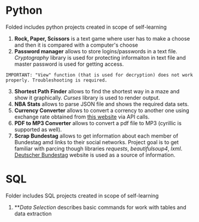 # Python

Folded includes python projects created in scope of self-learning
1. **Rock, Paper, Scissors** is a text game where user has to make a choose and then it is compared with a computer's choose
2. **Password manager** allows to store logins/passwords in a text file. *Cryptography* library is used for protecting informaiton in text file and master password is used for getting access.

`IMPORTANT: "View" function (that is used for decryption) does not work properly. Troubleshooting is required.`

3. **Shortest Path Finder** allows to find the shortest way in a maze and show it graphically. *Curses* library is used to render output. 
4. **NBA Stats** allows to parse JSON file and shows the required data sets.
5. **Currency Converter** allows to convert a corrency to another one using exchange rate obtained from [this website](free.currencyconverterapi.com) via API calls.
6. **PDF to MP3 Converter** allows to convert a pdf file to MP3 (cyrillic is supported as well).
7. **Scrap Bundestag** allows to get information about each member of Bundestag amd links to their social networks. Project goal is to get familiar with parcing though libraries *requests*, *beautifulsoup4*, *lxml*. [Deutscher Bundestag](https://www.bundestag.de/en/members) website is used as a source of information.

# SQL
Folder includes SQL projects created in scope of self-learning
1. ***Data Selection* describes basic commands for work with tables and data extraction